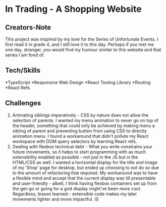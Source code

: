 # In Trading - A Shopping Website 

## Creators-Note

This project was inspired by my love for the Series of Unfortunate Events. I first read it in grade 4, and I still love it to this day. Perhaps if you met me one day, stranger, you would find my humour similar to this website and that series I am fond of. 

## Tech/Skills

*TypeScript
*Responsive Web Design
*React Testing Library
*Routing
*React Refs

## Challenges 

1. Animating siblings imperatively - CSS by nature does not allow the selection of parents. I wanted my menu animation to never go on top of the header, something that could only be achieved by making menu a sibling of parent and preventing button from using CSS to directly animation menu. I found a workaround that didn't pollute my React workspace with DOM query selectors by learning React refs. 
2. Dealing with flexbox technical debt - What you write constrains your future movements, so it helps to start programming with as much extensibility enabled as possible - not just in the JS but in the HTML/CSS as well. I wanted a horizontal display for the title and image of my 'Shop' page for desktop, but ended up choosing to not do so due to the amount of refactoring that required. My workaround was to have a flexible mind and accept that the current display was till presentable and user-friendly - albeit, I think having flexbox containers set up from the get-go or going for a grid display might've been more cool. Regardless, lesson learned - extensible code makes my later movements lighter and move impactful. 
:persevere:
